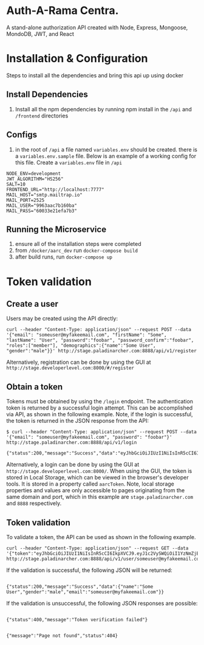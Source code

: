 # Auth-A-Rama Centra.

A stand-alone authorization API created with Node, Express, Mongoose, MondoDB, JWT, and React

# Installation & Configuration

Steps to install all the dependencies and bring this api up using docker

## Install Dependencies

1. Install all the npm dependencies by running npm install in the `/api` and `/frontend` directories

## Configs

1. in the root of `/api` a file named `variables.env` should be created. there is a `variables.env.sample` file. Below is an example of a working config for this file. Create a `variables.env` file in `/api`

```
NODE_ENV=development
JWT_ALGORITHM="HS256"
SALT=10
FRONTEND_URL="http://localhost:7777"
MAIL_HOST="smtp.mailtrap.io"
MAIL_PORT=2525
MAIL_USER="9963aac7b160ba"
MAIL_PASS="60033e21efa7b3"

```

## Running the Microservice

1. ensure all of the installation steps were completed
2. from `/docker/aarc_dev` run `docker-compose build`
3. after build runs, run `docker-compose up`

# Token validation

## Create a user

Users may be created using the API directly:

```
curl --header "Content-Type: application/json" --request POST --data '{"email": "someuser@myfakeemail.com", "firstName": "Some", "lastName": "User", "password":"foobar", "password_confirm":"foobar", "roles":["member"], "demographics":{"name":"Some User", "gender":"male"}}' http://stage.paladinarcher.com:8888/api/v1/register
```

Alternatively, registration can be done by using the GUI at `http://stage.developerlevel.com:8000/#/register`

## Obtain a token

Tokens must be obtained by using the `/login` endpoint. The authentication token is returned by a successful login attempt. This can be accomplished via API, as shown in the following example. Note, if the login is successful, the token is returned in the JSON response from the API:

```
$ curl --header "Content-Type: application/json" --request POST --data '{"email": "someuser@myfakeemail.com", "password": "foobar"}' http://stage.paladinarcher.com:8888/api/v1/login

{"status":200,"message":"Success","data":"eyJhbGciOiJIUzI1NiIsInR5cCI6IkpXVCJ9.eyJ1c2VySWQiOiI1YzNmZjE1Y2JlMDMzNzAwMGZiNGNlMzIiLCJ0b2tlblRpbWVvdXQiOjE1ODEwMzc0MzU4NDcsImlhdCI6MTU0OTUwMTQzNSwiZXhwIjozMTMwNTM4ODcwfQ.V0kKCpCJ7gLsq6TEyMbN54U8WnUHwyuTiEvTckCPfPs"}

```

Alternatively, a login can be done by using the GUI at `http://stage.developerlevel.com:8000/`. When using the GUI, the token is stored in Local Storage, which can be viewed in the browser's developer tools. It is stored in a property called `aarcToken`. Note, local storage properties and values are only accessible to pages originating from the same domain and port, which in this example are `stage.paladinarcher.com` and `8888` respectively.

## Token validation

To validate a token, the API can be used as shown in the following example.

```
curl --header "Content-Type: application/json" --request GET --data '{"token":"eyJhbGciOiJIUzI1NiIsInR5cCI6IkpXVCJ9.eyJ1c2VySWQiOiI1YzNmZjE1Y2JlMDMzNzAwMGZiNGNlMzIiLCJ0b2tlblRpbWVvdXQiOjE1ODEwNDI5NjcxNTgsImlhdCI6MTU0OTUwNjk2NywiZXhwIjozMTMwNTQ5OTM0fQ.1nwPqTtLGKbcpZJICNnNa5yCVLCTsMHSvyHI7TW5bqI"}' http://stage.paladinarcher.com:8888/api/v1/user/someuser@myfakeemail.com

```

If the validation is successful, the following JSON will be returned:

```

{"status":200,"message":"Success","data":{"name":"Some User","gender":"male","email":"someuser@myfakeemail.com"}}

```

If the validation is unsuccessful, the following JSON responses are possible:

```

{"status":400,"message":"Token verification failed"}

```

```

{"message":"Page not found","status":404}

```
